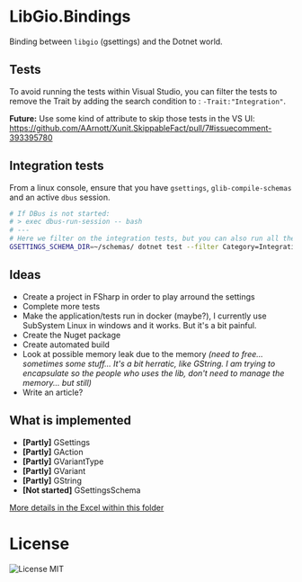 # LibGio.Bindings
Binding between `libgio` (gsettings) and the Dotnet world.

## Tests
To avoid running the tests within Visual Studio, you can filter the tests to remove the Trait by adding the search condition to : `-Trait:"Integration"`.

**Future:** Use some kind of attribute to skip those tests in the VS UI: https://github.com/AArnott/Xunit.SkippableFact/pull/7#issuecomment-393395780

## Integration tests
From a linux console, ensure that you have `gsettings`, `glib-compile-schemas` and an active `dbus` session.
```sh
# If DBus is not started:
# > exec dbus-run-session -- bash
# ---
# Here we filter on the integration tests, but you can also run all the tests
GSETTINGS_SCHEMA_DIR=~/schemas/ dotnet test --filter Category=Integration
```

## Ideas
- Create a project in FSharp in order to play arround the settings
- Complete more tests
- Make the application/tests run in docker (maybe?), I currently use SubSystem Linux in windows and it works. But it's a bit painful.
- Create the Nuget package
- Create automated build
- Look at possible memory leak due to the memory *(need to free... sometimes some stuff... It's a bit herratic, like GString. I am trying to encapsulate so the people who uses the lib, don't need to manage the memory... but still)*
- Write an article?

## What is implemented
- **[Partly]** GSettings
- **[Partly]** GAction
- **[Partly]** GVariantType
- **[Partly]** GVariant
- **[Partly]** GString
- **[Not started]** GSettingsSchema

[More details in the Excel within this folder](./ImplementedFeatures.xlsx)

# License
![License MIT](https://img.shields.io/github/license/Nordes/HoNoSoFt.LibGio.Bindings.svg)